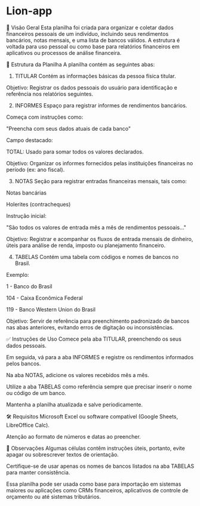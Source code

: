 # Lion-app
📌 Visão Geral
Esta planilha foi criada para organizar e coletar dados financeiros pessoais de um indivíduo, incluindo seus rendimentos bancários, notas mensais, e uma lista de bancos válidos. A estrutura é voltada para uso pessoal ou como base para relatórios financeiros em aplicativos ou processos de análise financeira.

🧾 Estrutura da Planilha
A planilha contém as seguintes abas:

1. TITULAR
Contém as informações básicas da pessoa física titular.

Objetivo:
Registrar os dados pessoais do usuário para identificação e referência nos relatórios seguintes.

2. INFORMES
Espaço para registrar informes de rendimentos bancários.

Começa com instruções como:

"Preencha com seus dados atuais de cada banco"

Campo destacado:

TOTAL: Usado para somar todos os valores declarados.

Objetivo:
Organizar os informes fornecidos pelas instituições financeiras no período (ex: ano fiscal).

3. NOTAS
Seção para registrar entradas financeiras mensais, tais como:

Notas bancárias

Holerites (contracheques)

Instrução inicial:

"São todos os valores de entrada mês a mês de rendimentos pessoais..."

Objetivo:
Registrar e acompanhar os fluxos de entrada mensais de dinheiro, úteis para análise de renda, imposto ou planejamento financeiro.

4. TABELAS
Contém uma tabela com códigos e nomes de bancos no Brasil.

Exemplo:

1 - Banco do Brasil

104 - Caixa Econômica Federal

119 - Banco Western Union do Brasil

Objetivo:
Servir de referência para preenchimento padronizado de bancos nas abas anteriores, evitando erros de digitação ou inconsistências.

✅ Instruções de Uso
Comece pela aba TITULAR, preenchendo os seus dados pessoais.

Em seguida, vá para a aba INFORMES e registre os rendimentos informados pelos bancos.

Na aba NOTAS, adicione os valores recebidos mês a mês.

Utilize a aba TABELAS como referência sempre que precisar inserir o nome ou código de um banco.

Mantenha a planilha atualizada e salve periodicamente.

🛠️ Requisitos
Microsoft Excel ou software compatível (Google Sheets, LibreOffice Calc).

Atenção ao formato de números e datas ao preencher.

📎 Observações
Algumas células contêm instruções úteis, portanto, evite apagar ou sobrescrever textos de orientação.

Certifique-se de usar apenas os nomes de bancos listados na aba TABELAS para manter consistência.

Essa planilha pode ser usada como base para importação em sistemas maiores ou aplicações como CRMs financeiros, aplicativos de controle de orçamento ou até sistemas tributários.
